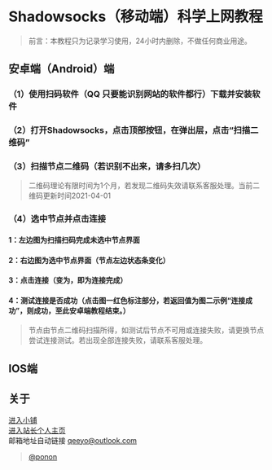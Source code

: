 # Shadowsocks（移动端）科学上网教程
> 前言：本教程只为记录学习使用，24小时内删除，不做任何商业用途。

## 安卓端（Android）端
### （1）使用扫码软件（QQ 只要能识别网站的软件都行）下载并安装软件
### （2）打开Shadowsocks，点击顶部按钮，在弹出层，点击“扫描二维码”          
### （3）扫描节点二维码（若识别不出来，请多扫几次）
> 二维码理论有限时间为1个月，若发现二维码失效请联系客服处理。当前二维码更新时间2021-04-01
 
### （4）选中节点并点击连接
#### 1：左边图为扫描扫码完成未选中节点界面              
                
#### 2：右边图为选中节点界面（节点左边状态条变化）
 
#### 3：点击连接（变为，即为连接完成）
#### 4：测试连接是否成功（点击图一红色标注部分，若返回值为图二示例“连接成功”，则成功，至此安卓端教程结束。）
> 节点由节点二维码扫描所得，如测试后节点不可用或连接失败，请更换节点尝试连接测试。若出现全部连接失败，请联系客服处理。

## IOS端

## 关于
[进入小铺](http://shop.9527.xyz/)<br/>
[进入站长个人主页](http://www.9527.xyz/ "请使用移动端设备访问")<br/>
邮箱地址自动链接 qeeyo@outlook.com<br/>
> [@ponon](https://github.com/Ponon)